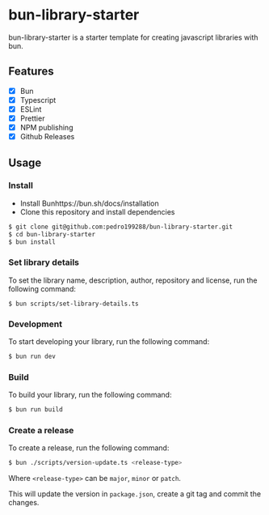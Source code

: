 # bun-library-starter

bun-library-starter is a starter template for creating javascript libraries with bun.

## Features
- [x] Bun
- [x] Typescript
- [x] ESLint
- [x] Prettier
- [x] NPM publishing
- [x] Github Releases

## Usage

### Install
- Install Bunhttps://bun.sh/docs/installation
- Clone this repository and install dependencies
```bash
$ git clone git@github.com:pedro199288/bun-library-starter.git
$ cd bun-library-starter
$ bun install
```

### Set library details
To set the library name, description, author, repository and license, run the following command:
``` 
$ bun scripts/set-library-details.ts
```

### Development
To start developing your library, run the following command:
```bash
$ bun run dev
```

### Build
To build your library, run the following command:
```bash
$ bun run build
```

### Create a release
To create a release, run the following command:
```bash
$ bun ./scripts/version-update.ts <release-type>
```
Where `<release-type>` can be `major`, `minor` or `patch`.

This will update the version in `package.json`, create a git tag and commit the changes.